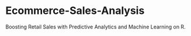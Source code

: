# Ecommerce-Sales-Analysis
Boosting Retail Sales with Predictive Analytics and Machine Learning on R.
